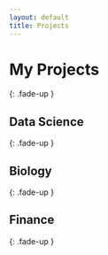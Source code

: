 ```yaml
---
layout: default
title: Projects
---
```


# My Projects
{: .fade-up }

## Data Science
{: .fade-up }

## Biology
{: .fade-up }

## Finance
{: .fade-up }


